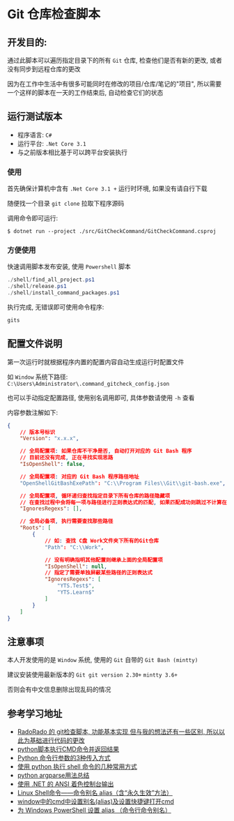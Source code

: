 # Git 仓库检查脚本

## 开发目的:

通过此脚本可以遍历指定目录下的所有 `Git` 仓库, 检查他们是否有新的更改, 或者没有同步到远程仓库的更改

因为在工作中生活中有很多可能同时在修改的项目/仓库/笔记的"项目", 所以需要一个这样的脚本在一天的工作结束后, 自动检查它们的状态

## 运行测试版本

* 程序语言: `C#`
* 运行平台: `.Net Core 3.1`
* 与之前版本相比基于可以跨平台安装执行

### 使用

首先确保计算机中含有 `.Net Core 3.1 +` 运行时环境, 如果没有请自行下载

随便找一个目录 `git clone` 拉取下程序源码

调用命令即可运行:

```shell
$ dotnet run --project ./src/GitCheckCommand/GitCheckCommand.csproj
```

### 方便使用

快速调用脚本发布安装, 使用 `Powershell` 脚本

```powershell
./shell/find_all_project.ps1
./shell/release.ps1
./shell/install_command_packages.ps1
```

执行完成, 无错误即可使用命令程序:

```powershell
gits
```

## 配置文件说明

第一次运行时就根据程序内置的配置内容自动生成运行时配置文件

如 `Window` 系统下路径: `C:\Users\Administrator\.command_gitcheck_config.json`

也可以手动指定配置路径, 使用别名调用即可, 具体参数请使用 `-h` 查看

内容参数注解如下:
```json
{
    // 版本号标识
    "Version": "x.x.x",

    // 全局配置项: 如果仓库不干净是否, 自动打开对应的 Git Bash 程序
    // 目前还没有完成, 正在寻找实现思路
    "IsOpenShell": false,

    // 全局配置项: 对应的 Git Bash 程序路径地址
    "OpenShellGitBashExePath": "C:\\Program Files\\Git\\git-bash.exe",

    // 全局配置项, 循环递归查找指定目录下所有仓库的路径隐藏项
    // 在查找过程中会将每一项与路径进行正则表达式的匹配, 如果匹配成功则跳过不计算在程序运行范围内
    "IgnoresRegexs": [],

    // 全局必备项, 执行需要查找那些路径
    "Roots": [
        {
            // 如: 查找 C盘 Work文件夹下所有的Git仓库
            "Path": "C:\\Work",

            // 没有明确指明其他配置则继承上面的全局配置项
            "IsOpenShell": null,
            // 指定了需要单独屏蔽某些路径的正则表达式
            "IgnoresRegexs": [
                "YTS.Test$",
                "YTS.Learn$"
            ]
        }
    ]
}
```

## 注意事项

本人开发使用的是 `Window` 系统, 使用的 `Git` 自带的 `Git Bash (mintty)`

建议安装使用最新版本的 `Git git version 2.30+` `mintty 3.6+`

否则会有中文信息删除出现乱码的情况

## 参考学习地址
* [RadoRado 的 git检查脚本, 功能基本实现 但与我的想法还有一些区别, 所以以此为基础进行代码的更改](https://github.com/RadoRado/Statuser)
* [python脚本执行CMD命令并返回结果](https://blog.csdn.net/xgh1951/article/details/85244272)
* [Python 命令行参数的3种传入方式](https://tendcode.com/article/python-shell/)
* [使用 python 执行 shell 命令的几种常用方式](https://tendcode.com/article/python-shell-cmd/)
* [python argparse用法总结](https://www.jianshu.com/p/fef2d215b91d)
* [使用 .NET 的 ANSI 着色控制台输出](https://www.itbaoku.cn/post/433410/ANSI-Coloring-Console-Output-with-.NET)
* [Linux Shell命令——命令别名 alias（含“永久生效”方法）](https://blog.csdn.net/u013894429/article/details/79908554)
* [window中的cmd中设置别名(alias)及设置快捷键打开cmd](https://blog.csdn.net/yiranzhiliposui/article/details/83116819)
* [为 Windows PowerShell 设置 alias （命令行命令别名）](https://blog.csdn.net/lei_qi/article/details/106592404)

